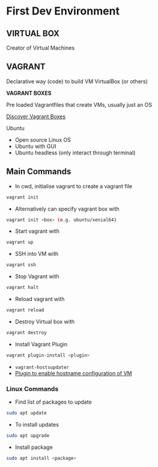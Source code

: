 # First Dev Environment

## VIRTUAL BOX

Creator of Virtual Machines

## VAGRANT

Declarative way (code) to build VM VirtualBox (or others)


**VAGRANT BOXES**

Pre loaded Vagrantfiles that create VMs, usually just an OS

[Discover Vagrant Boxes](https://app.vagrantup.com/boxes/search)

Ubuntu  
- Open source Linux OS  
- Ubuntu with GUI  
- Ubuntu headless (only interact through terminal)  



## Main Commands

- In cwd, initialise vagrant to create a vagrant file
```bash
vagrant init
```

- Alternatively can specify vagrant box with
```bash
vagrant init <box> (e.g. ubuntu/xenial64)
```

- Start vagrant with
```bash
vagrant up
```
- SSH into VM with
```bash
vagrant ssh
```

- Stop Vagrant with
```bash
vagrant halt
```

- Reload vagrant with
```bash
vagrant reload
```

- Destroy Virtual box with 
```bash
vagrant destroy
```

- Install Vagrant Plugin
```bash
vagrant plugin-install <plugin>
```
- ```vagrant-hostsupdater```
- [Plugin to enable hostname configuration of VM](https://github.com/agiledivider/vagrant-hostsupdater)

### Linux Commands

- Find list of packages to update
```bash
sudo apt update
```

- To install updates
```bash
sudo apt upgrade
```

- Install package
```bash
sudo apt install <package>
```
